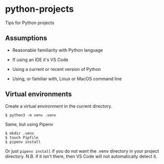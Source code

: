 # python-projects
Tips for Python projects

## Assumptions

* Reasonable familiarity with Python language

* If using an IDE it's VS Code

* Using a current or recent version of Python

* Using, or familiar with, Linux or MacOS command line

## Virtual environments

Create a virtual environment in the current directory.

```
$ python3 -m venv .venv
```


Same, but using Pipenv

```
$ mkdir .venv
$ touch Pipfile
$ pipenv install
```

Or just ```pipenv install``` if you do not want the .venv directory in your project directory. N.B. if it isn't there, then VS Code will not automatically detect it.
